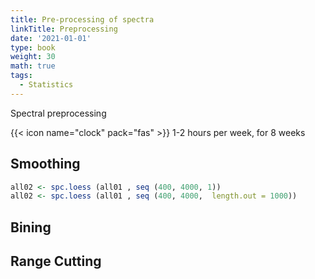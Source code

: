 ```yaml
---
title: Pre-processing of spectra
linkTitle: Preprocessing
date: '2021-01-01'
type: book
weight: 30
math: true
tags:
  - Statistics
---
```


Spectral preprocessing

<!--more-->

{{< icon name="clock" pack="fas" >}} 1-2 hours per week, for 8 weeks



## Smoothing

```r
all02 <- spc.loess (all01 , seq (400, 4000, 1))
all02 <- spc.loess (all01 , seq (400, 4000,  length.out = 1000))
```


## Bining 

## Range Cutting

